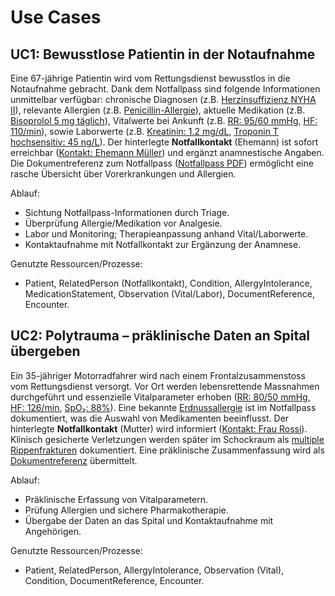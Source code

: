 # Use Cases

## UC1: Bewusstlose Patientin in der Notaufnahme

Eine 67-jährige Patientin wird vom Rettungsdienst bewusstlos in die Notaufnahme gebracht. Dank dem Notfallpass sind folgende Informationen unmittelbar verfügbar: chronische Diagnosen (z.B. [Herzinsuffizienz NYHA II](Condition-UC1-CHF-20250205.html)), relevante Allergien (z.B. [Penicillin-Allergie](AllergyIntolerance-UC1-Penicillin-20250205.html)), aktuelle Medikation (z.B. [Bisoprolol 5 mg täglich](MedicationStatement-UC1-Bisoprolol-20250205.html)), Vitalwerte bei Ankunft (z.B. [RR: 95/60 mmHg](Observation-UC1-BP-20250205.html), [HF: 110/min](Observation-UC1-HR-20250205.html)), sowie Laborwerte (z.B. [Kreatinin: 1.2 mg/dL](Observation-UC1-Creatinine-20250205.html), [Troponin T hochsensitiv: 45 ng/L](Observation-UC1-TnT-hs-20250205.html)). Der hinterlegte **Notfallkontakt** (Ehemann) ist sofort erreichbar ([Kontakt: Ehemann Müller](Observation-UC1-TnT-hs-20250205.htmlRelatedPerson-UC1-EmergencyContact-20250205.html)) und ergänzt anamnestische Angaben. Die Dokumentreferenz zum Notfallpass ([Notfallpass PDF](Observation-UC1-TnT-hs-20250205.htmlDocumentReference-UC1-Summary-20250205.html)) ermöglicht eine rasche Übersicht über Vorerkrankungen und Allergien.

Ablauf:
- Sichtung Notfallpass-Informationen durch Triage.
- Überprüfung Allergie/Medikation vor Analgesie.
- Labor und Monitoring; Therapieanpassung anhand Vital/Laborwerte.
- Kontaktaufnahme mit Notfallkontakt zur Ergänzung der Anamnese.

Genutzte Ressourcen/Prozesse:
- Patient, RelatedPerson (Notfallkontakt), Condition, AllergyIntolerance, MedicationStatement, Observation (Vital/Labor), DocumentReference, Encounter.

## UC2: Polytrauma – präklinische Daten an Spital übergeben

Ein 35-jähriger Motorradfahrer wird nach einem Frontalzusammenstoss vom Rettungsdienst versorgt. Vor Ort werden lebensrettende Massnahmen durchgeführt und essenzielle Vitalparameter erhoben ([RR: 80/50 mmHg](Observation-UC2-BP-20250205.html), [HF: 126/min](Observation-UC2-HR-20250205.html), [SpO₂: 88%](Observation-UC2-SpO2-20250205.html)). Eine bekannte [Erdnussallergie](AllergyIntolerance-UC2-Peanut-20250205.html) ist im Notfallpass dokumentiert, was die Auswahl von Medikamenten beeinflusst. Der hinterlegte **Notfallkontakt** (Mutter) wird informiert ([Kontakt: Frau Rossi](RelatedPerson-UC2-EmergencyContact-20250205.html)). Klinisch gesicherte Verletzungen werden später im Schockraum als [multiple Rippenfrakturen](Condition-UC2-RibFractures-20250205.html) dokumentiert. Eine präklinische Zusammenfassung wird als [Dokumentreferenz](DocumentReference-UC2-Prehospital-20250205.html) übermittelt.

Ablauf:
- Präklinische Erfassung von Vitalparametern.
- Prüfung Allergien und sichere Pharmakotherapie.
- Übergabe der Daten an das Spital und Kontaktaufnahme mit Angehörigen.

Genutzte Ressourcen/Prozesse:
- Patient, RelatedPerson, AllergyIntolerance, Observation (Vital), Condition, DocumentReference, Encounter.
